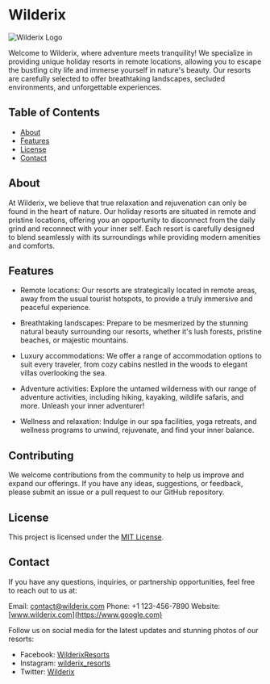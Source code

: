 # Wilderix

![Wilderix Logo](logo.png)

Welcome to Wilderix, where adventure meets tranquility! We specialize in providing unique holiday resorts in remote locations, allowing you to escape the bustling city life and immerse yourself in nature's beauty. Our resorts are carefully selected to offer breathtaking landscapes, secluded environments, and unforgettable experiences.

## Table of Contents

- [About](#about)
- [Features](#features)
- [License](#license)
- [Contact](#contact)

## About

At Wilderix, we believe that true relaxation and rejuvenation can only be found in the heart of nature. Our holiday resorts are situated in remote and pristine locations, offering you an opportunity to disconnect from the daily grind and reconnect with your inner self. Each resort is carefully designed to blend seamlessly with its surroundings while providing modern amenities and comforts.

## Features

- Remote locations: Our resorts are strategically located in remote areas, away from the usual tourist hotspots, to provide a truly immersive and peaceful experience.

- Breathtaking landscapes: Prepare to be mesmerized by the stunning natural beauty surrounding our resorts, whether it's lush forests, pristine beaches, or majestic mountains.

- Luxury accommodations: We offer a range of accommodation options to suit every traveler, from cozy cabins nestled in the woods to elegant villas overlooking the sea.

- Adventure activities: Explore the untamed wilderness with our range of adventure activities, including hiking, kayaking, wildlife safaris, and more. Unleash your inner adventurer!

- Wellness and relaxation: Indulge in our spa facilities, yoga retreats, and wellness programs to unwind, rejuvenate, and find your inner balance.

## Contributing

We welcome contributions from the community to help us improve and expand our offerings. If you have any ideas, suggestions, or feedback, please submit an issue or a pull request to our GitHub repository.

## License

This project is licensed under the [MIT License](LICENSE).

## Contact

If you have any questions, inquiries, or partnership opportunities, feel free to reach out to us at:

Email: contact@wilderix.com
Phone: +1 123-456-7890
Website: [www.wilderix.com](https://www.google.com)

Follow us on social media for the latest updates and stunning photos of our resorts:

- Facebook: [WilderixResorts](https://www.google.com/)
- Instagram: [wilderix_resorts](https://www.google.com/)
- Twitter: [Wilderix](https://www.google.com/)
